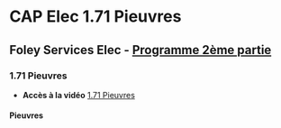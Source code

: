 # CAP Elec 1.71 Pieuvres
## Foley Services Elec - [Programme 2ème partie](../2eme_partie/README.md)

### 1.71 Pieuvres

- **Accès à la vidéo** [1.71 Pieuvres](https://youtu.be/JrfXZtyOuKM)

#### Pieuvres